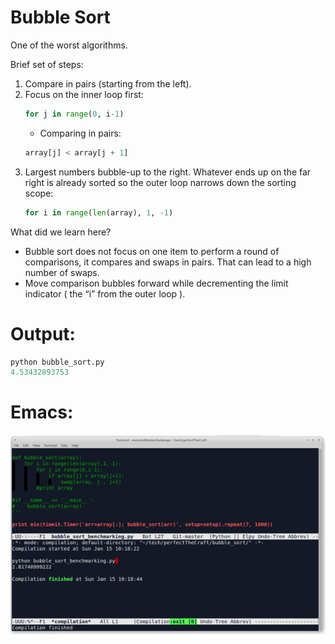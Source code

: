 # Bubble Sort

One of the worst algorithms.

Brief set of steps:

1. Compare in pairs (starting from the left).
2. Focus on the inner loop first:
   ```python
   for j in range(0, i-1)
   ```
   * Comparing in pairs: 
   ```python
   array[j] < array[j + 1]
   ```
3. Largest numbers bubble-up to the right. Whatever ends up on the far right is already sorted so the outer loop narrows down the sorting scope:
   ```python
   for i in range(len(array), 1, -1)
   ```

What did we learn here?
* Bubble sort does not focus on one item to perform a round of comparisons, it compares and swaps in pairs. That can lead to a high number of swaps.
* Move comparison bubbles forward while decrementing the limit indicator ( the “i” from the outer loop ).


# Output:

 ```python
 python bubble_sort.py 
 4.53432893753
 ```

# Emacs:
 ![bubble_emacs](bubble_emacs.jpg)


